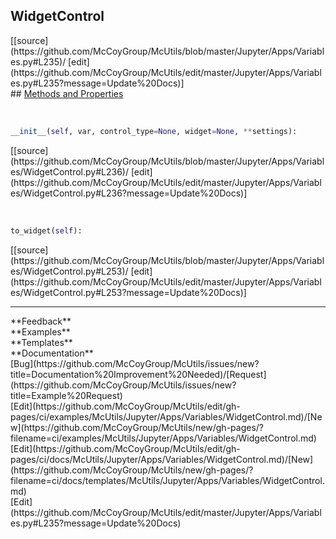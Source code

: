 ## <a id="McUtils.Jupyter.Apps.Variables.WidgetControl">WidgetControl</a> 

<div class="docs-source-link" markdown="1">
[[source](https://github.com/McCoyGroup/McUtils/blob/master/Jupyter/Apps/Variables.py#L235)/
[edit](https://github.com/McCoyGroup/McUtils/edit/master/Jupyter/Apps/Variables.py#L235?message=Update%20Docs)]
</div>









<div class="collapsible-section">
 <div class="collapsible-section collapsible-section-header" markdown="1">
## <a class="collapse-link" data-toggle="collapse" href="#methods" markdown="1"> Methods and Properties</a> <a class="float-right" data-toggle="collapse" href="#methods"><i class="fa fa-chevron-down"></i></a>
 </div>
 <div class="collapsible-section collapsible-section-body collapse show" id="methods" markdown="1">
 
<a id="McUtils.Jupyter.Apps.Variables.WidgetControl.__init__" class="docs-object-method">&nbsp;</a> 
```python
__init__(self, var, control_type=None, widget=None, **settings): 
```
<div class="docs-source-link" markdown="1">
[[source](https://github.com/McCoyGroup/McUtils/blob/master/Jupyter/Apps/Variables/WidgetControl.py#L236)/
[edit](https://github.com/McCoyGroup/McUtils/edit/master/Jupyter/Apps/Variables/WidgetControl.py#L236?message=Update%20Docs)]
</div>


<a id="McUtils.Jupyter.Apps.Variables.WidgetControl.to_widget" class="docs-object-method">&nbsp;</a> 
```python
to_widget(self): 
```
<div class="docs-source-link" markdown="1">
[[source](https://github.com/McCoyGroup/McUtils/blob/master/Jupyter/Apps/Variables/WidgetControl.py#L253)/
[edit](https://github.com/McCoyGroup/McUtils/edit/master/Jupyter/Apps/Variables/WidgetControl.py#L253?message=Update%20Docs)]
</div>
 </div>
</div>












---


<div markdown="1" class="text-secondary">
<div class="container">
  <div class="row">
   <div class="col" markdown="1">
**Feedback**   
</div>
   <div class="col" markdown="1">
**Examples**   
</div>
   <div class="col" markdown="1">
**Templates**   
</div>
   <div class="col" markdown="1">
**Documentation**   
</div>
   <div class="col" markdown="1">
   
</div>
   <div class="col" markdown="1">
   
</div>
   <div class="col" markdown="1">
   
</div>
</div>
  <div class="row">
   <div class="col" markdown="1">
[Bug](https://github.com/McCoyGroup/McUtils/issues/new?title=Documentation%20Improvement%20Needed)/[Request](https://github.com/McCoyGroup/McUtils/issues/new?title=Example%20Request)   
</div>
   <div class="col" markdown="1">
[Edit](https://github.com/McCoyGroup/McUtils/edit/gh-pages/ci/examples/McUtils/Jupyter/Apps/Variables/WidgetControl.md)/[New](https://github.com/McCoyGroup/McUtils/new/gh-pages/?filename=ci/examples/McUtils/Jupyter/Apps/Variables/WidgetControl.md)   
</div>
   <div class="col" markdown="1">
[Edit](https://github.com/McCoyGroup/McUtils/edit/gh-pages/ci/docs/McUtils/Jupyter/Apps/Variables/WidgetControl.md)/[New](https://github.com/McCoyGroup/McUtils/new/gh-pages/?filename=ci/docs/templates/McUtils/Jupyter/Apps/Variables/WidgetControl.md)   
</div>
   <div class="col" markdown="1">
[Edit](https://github.com/McCoyGroup/McUtils/edit/master/Jupyter/Apps/Variables.py#L235?message=Update%20Docs)   
</div>
   <div class="col" markdown="1">
   
</div>
   <div class="col" markdown="1">
   
</div>
   <div class="col" markdown="1">
   
</div>
</div>
</div>
</div>